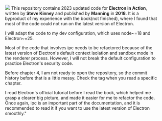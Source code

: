![](https://d28hgpri8am2if.cloudfront.net/book_images/onix/cvr9781617294143/electron-in-action-9781617294143_hr.jpg)
This repository contains 2023 updated code for **Electron in Action**, written by **Steve Kinney** and published by **Manning** in **2018**. It is a byproduct of my experience with the book(not finished), where I found that most of the code could not run on the latest version of Electron.

I will adapt the code to my dev configuration, which uses node~=18 and Electron~=25.

Most of the code that involves ipc needs to be refactored because of the latest version of Electron's default context isolation and sandbox mode in the renderer process. However, I will not break the default configuration to practice Electron's security code.

Before chapter 4, I am not ready to open the repository, so the commit history before that is a little messy. Check the tag when you read a specific chapter.

I read Electron's official tutorial before I read the book, which helped me grasp a clearer big picture, and made it easier for me to refactor the code. Once again, ipc is an important part of the documentation, and it is recommended to read it if you want to use the latest version of Electron smoothly."